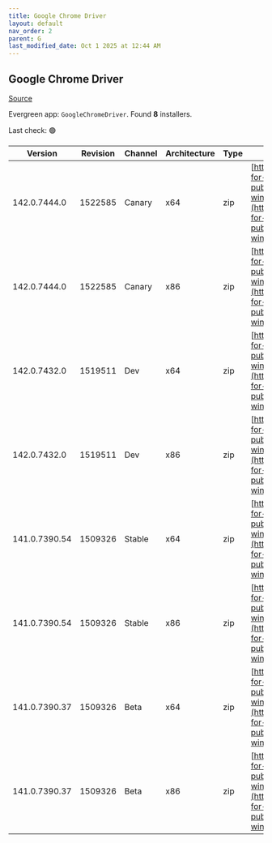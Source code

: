 ```yaml
---
title: Google Chrome Driver
layout: default
nav_order: 2
parent: G
last_modified_date: Oct 1 2025 at 12:44 AM
---
```


## Google Chrome Driver

[Source](https://googlechromelabs.github.io/chrome-for-testing/)

Evergreen app: `GoogleChromeDriver`. Found **8** installers.

Last check: 🟢

| Version       | Revision | Channel | Architecture | Type | URI                                                                                                                                                                                                        |
| ------------- | -------- | ------- | ------------ | ---- | ---------------------------------------------------------------------------------------------------------------------------------------------------------------------------------------------------------- |
| 142.0.7444.0  | 1522585  | Canary  | x64          | zip  | [https://storage.googleapis.com/chrome-for-testing-public/142.0.7444.0/win64/chromedriver-win64.zip](https://storage.googleapis.com/chrome-for-testing-public/142.0.7444.0/win64/chromedriver-win64.zip)   |
| 142.0.7444.0  | 1522585  | Canary  | x86          | zip  | [https://storage.googleapis.com/chrome-for-testing-public/142.0.7444.0/win32/chromedriver-win32.zip](https://storage.googleapis.com/chrome-for-testing-public/142.0.7444.0/win32/chromedriver-win32.zip)   |
| 142.0.7432.0  | 1519511  | Dev     | x64          | zip  | [https://storage.googleapis.com/chrome-for-testing-public/142.0.7432.0/win64/chromedriver-win64.zip](https://storage.googleapis.com/chrome-for-testing-public/142.0.7432.0/win64/chromedriver-win64.zip)   |
| 142.0.7432.0  | 1519511  | Dev     | x86          | zip  | [https://storage.googleapis.com/chrome-for-testing-public/142.0.7432.0/win32/chromedriver-win32.zip](https://storage.googleapis.com/chrome-for-testing-public/142.0.7432.0/win32/chromedriver-win32.zip)   |
| 141.0.7390.54 | 1509326  | Stable  | x64          | zip  | [https://storage.googleapis.com/chrome-for-testing-public/141.0.7390.54/win64/chromedriver-win64.zip](https://storage.googleapis.com/chrome-for-testing-public/141.0.7390.54/win64/chromedriver-win64.zip) |
| 141.0.7390.54 | 1509326  | Stable  | x86          | zip  | [https://storage.googleapis.com/chrome-for-testing-public/141.0.7390.54/win32/chromedriver-win32.zip](https://storage.googleapis.com/chrome-for-testing-public/141.0.7390.54/win32/chromedriver-win32.zip) |
| 141.0.7390.37 | 1509326  | Beta    | x64          | zip  | [https://storage.googleapis.com/chrome-for-testing-public/141.0.7390.37/win64/chromedriver-win64.zip](https://storage.googleapis.com/chrome-for-testing-public/141.0.7390.37/win64/chromedriver-win64.zip) |
| 141.0.7390.37 | 1509326  | Beta    | x86          | zip  | [https://storage.googleapis.com/chrome-for-testing-public/141.0.7390.37/win32/chromedriver-win32.zip](https://storage.googleapis.com/chrome-for-testing-public/141.0.7390.37/win32/chromedriver-win32.zip) |
